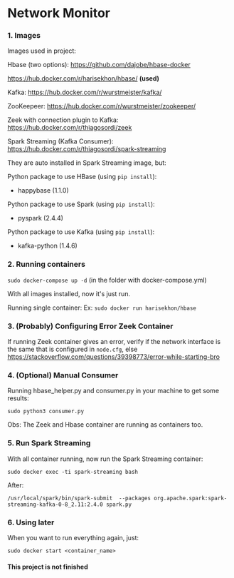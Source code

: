 # Network Monitor

<h3>1. Images </h3>
Images used in project:

Hbase (two options):
https://github.com/dajobe/hbase-docker

https://hub.docker.com/r/harisekhon/hbase/ <b>(used)</b>

Kafka:
https://hub.docker.com/r/wurstmeister/kafka/

ZooKeepeer:
https://hub.docker.com/r/wurstmeister/zookeeper/

Zeek with connection plugin to Kafka:
https://hub.docker.com/r/thiagosordi/zeek

Spark Streaming (Kafka Consumer):
https://hub.docker.com/r/thiagosordi/spark-streaming

They are auto installed in Spark Streaming image, but:

Python package to use HBase (using ```pip install```):
- happybase (1.1.0)

Python package to use Spark (using ```pip install```):
- pyspark (2.4.4)

Python package to use Kafka (using ```pip install```):
- kafka-python (1.4.6)

<h3>2. Running containers </h3>

```sudo docker-compose up -d``` (in the folder with docker-compose.yml)

With all images installed, now it's just run. 

Running single container:
Ex:
```sudo docker run harisekhon/hbase```

<h3>3. (Probably) Configuring Error Zeek Container </h3>

If running Zeek container gives an error, verify if the network interface is the same that is configured in ```node.cfg```, else https://stackoverflow.com/questions/39398773/error-while-starting-bro

<h3>4. (Optional) Manual Consumer</h3>
Running hbase_helper.py and consumer.py in your machine to get some results:

```sudo python3 consumer.py```

Obs: The Zeek and Hbase container are running as containers too.

<h3>5. Run Spark Streaming </h3>
With all container running, now run the Spark Streaming container:

```sudo docker exec -ti spark-streaming bash```

After:

```/usr/local/spark/bin/spark-submit  --packages org.apache.spark:spark-streaming-kafka-0-8_2.11:2.4.0 spark.py```

<h3>6. Using later </h3>
When you want to run everything again, just:

```sudo docker start <container_name>```

<h4>This project is not finished</h4>


